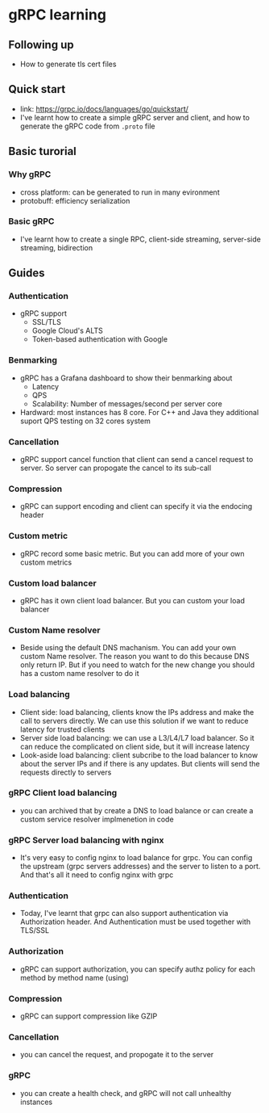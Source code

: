 # gRPC learning

## Following up

- How to generate tls cert files

## Quick start

- link: https://grpc.io/docs/languages/go/quickstart/
- I've learnt how to create a simple gRPC server and client, and how to generate the gRPC code from `.proto` file

## Basic turorial

### Why gRPC

- cross platform: can be generated to run in many evironment
- protobuff: efficiency serialization

### Basic gRPC

- I've learnt how to create a single RPC, client-side streaming, server-side streaming, bidirection

## Guides

### Authentication

- gRPC support
  - SSL/TLS
  - Google Cloud's ALTS
  - Token-based authentication with Google

### Benmarking

- gRPC has a Grafana dashboard to show their benmarking about
  - Latency
  - QPS
  - Scalability: Number of messages/second per server core
- Hardward: most instances has 8 core. For C++ and Java they additional suport QPS testing on 32 cores system

### Cancellation

- gRPC support cancel function that client can send a cancel request to server. So server can propogate the cancel to its sub-call

### Compression

- gRPC can support encoding and client can specify it via the endocing header

### Custom metric

- gRPC record some basic metric. But you can add more of your own custom metrics

### Custom load balancer

- gRPC has it own client load balancer. But you can custom your load balancer

### Custom Name resolver

- Beside using the default DNS machanism. You can add your own custom Name resolver. The reason you want to do this because DNS only return IP. But if you need to watch for the new change you should has a custom name resolver to do it

### Load balancing

- Client side: load balancing, clients know the IPs address and make the call to servers directly. We can use this solution if we want to reduce latency for trusted clients
- Server side load balancing: we can use a L3/L4/L7 load balancer. So it can reduce the complicated on client side, but it will increase latency
- Look-aside load balancing: client subcribe to the load balancer to know about the server IPs and if there is any updates. But clients will send the requests directly to servers

### gRPC Client load balancing

- you can archived that by create a DNS to load balance or can create a custom service resolver implmenetion in code

### gRPC Server load balancing with nginx

- It's very easy to config nginx to load balance for grpc. You can config the upstream (grpc servers addresses) and the server to listen to a port. And that's all it need to config nginx with grpc

### Authentication

- Today, I've learnt that grpc can also support authentication via Authorization header. And Authentication must be used together with TLS/SSL

### Authorization

- gRPC can support authorization, you can specify authz policy for each method by method name (using)

### Compression

- gRPC can support compression like GZIP

### Cancellation

- you can cancel the request, and propogate it to the server

### gRPC

- you can create a health check, and gRPC will not call unhealthy instances
